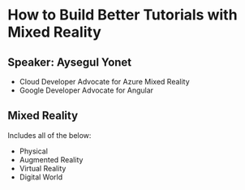 # How to Build Better Tutorials with Mixed Reality

## Speaker: Aysegul Yonet

- Cloud Developer Advocate for Azure Mixed Reality
- Google Developer Advocate for Angular

## Mixed Reality

Includes all of the below: 

- Physical
- Augmented Reality
- Virtual Reality
- Digital World

